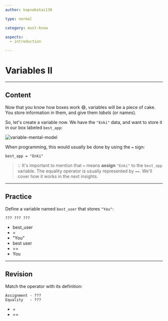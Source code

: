 ```yaml
---
author: kapnobatai136

type: normal

category: must-know

aspects:
  - introduction

---
```


# Variables II

---
## Content

Now that you know how boxes work 😅, variables will be a piece of cake. You store information in them, and give them *labels* (or names).

So, let's create a variable now. We have the `"Enki"` data, and want to store it in our box labeled `best_app`:

![variable-mental-model](https://img.enkipro.com/fa537341f3027f1cea7b76ecc3398e9d.png)

When programming, this would usually be done by using the `=` sign:

```
best_app = "Enki"
```

> 💡 It's important to mention that `=` means **assign** `"Enki"` to the `best_app` variable. The equality operator is usually represented by `==`. We'll cover how it works in the next insights.

---
## Practice

Define a variable named `best_user` that stores `"You"`:

```plain-text
??? ??? ???
```

* best_user
* =
* "You"
* best user
* ==
* You

---
## Revision

Match the operator with its definition:

```plain-text
Assignment - ???
Equality   - ???
```

* =
* ==